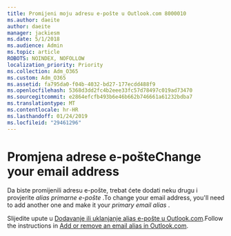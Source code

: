 ```yaml
---
title: Promijeni moju adresu e-pošte u Outlook.com 8000010
ms.author: daeite
author: daeite
manager: jackiesm
ms.date: 5/1/2018
ms.audience: Admin
ms.topic: article
ROBOTS: NOINDEX, NOFOLLOW
localization_priority: Priority
ms.collection: Adm_O365
ms.custom: Adm_O365
ms.assetid: fa795da0-f04b-4032-bd27-177ecdd488f9
ms.openlocfilehash: 5368d3dd2fc4b2eee33fc57d78497c019ad73470
ms.sourcegitcommit: e2864efcfb493b6e46b662b746661a61232bdba7
ms.translationtype: MT
ms.contentlocale: hr-HR
ms.lasthandoff: 01/24/2019
ms.locfileid: "29461296"
---
```

# <a name="change-your-email-address"></a><span data-ttu-id="e7865-102">Promjena adrese e-pošte</span><span class="sxs-lookup"><span data-stu-id="e7865-102">Change your email address</span></span>

<span data-ttu-id="e7865-103">Da biste promijenili adresu e-pošte, trebat ćete dodati neku drugu i provjerite *alias primarne e-pošte* .</span><span class="sxs-lookup"><span data-stu-id="e7865-103">To change your email address, you'll need to add another one and make it your  *primary email alias*  .</span></span> 
  
<span data-ttu-id="e7865-104">Slijedite upute u [Dodavanje ili uklanjanje alias e-pošte u Outlook.com](https://go.microsoft.com/fwlink/p/?linkid=873115).</span><span class="sxs-lookup"><span data-stu-id="e7865-104">Follow the instructions in [Add or remove an email alias in Outlook.com](https://go.microsoft.com/fwlink/p/?linkid=873115).</span></span>
  

